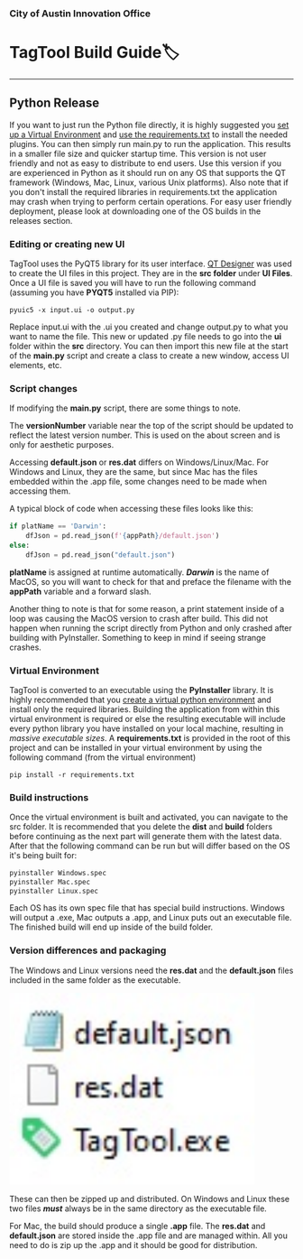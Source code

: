 ### City of Austin Innovation Office

# TagTool Build Guide🏷️

---

## Python Release

If you want to just run the Python file directly, it is highly suggested you [set up a Virtual Environment](https://python.land/virtual-environments/virtualenv) and [use the requirements.txt](https://note.nkmk.me/en/python-pip-install-requirements/) to install the needed plugins. You can then simply run main.py to run the application. This results in a smaller file size and quicker startup time. This version is not user friendly and not as easy to distribute to end users. Use this version if you are experienced in Python as it should run on any OS that supports the QT framework (Windows, Mac, Linux, various Unix platforms). Also note that if you don't install the required libraries in requirements.txt the application may crash when trying to perform certain operations. For easy user friendly deployment, please look at downloading one of the OS builds in the releases section.

### Editing or creating new UI

TagTool uses the PyQT5 library for its user interface. [QT Designer](https://build-system.fman.io/qt-designer-download) was used to create the UI files in this project. They are in the **src folder** under **UI Files**. Once a UI file is saved you will have to run the following command (assuming you have **PYQT5** installed via PIP):

```
pyuic5 -x input.ui -o output.py
```

Replace input.ui with the .ui you created and change output.py to what you want to name the file. This new or updated .py file needs to go into the **ui** folder within the **src** directory. You can then import this new file at the start of the **main.py** script and create a class to create a new window, access UI elements, etc.

### Script changes

If modifying the **main.py** script, there are some things to note.

The **versionNumber** variable near the top of the script should be updated to reflect the latest version number. This is used on the about screen and is only for aesthetic purposes. 

Accessing **default.json** or **res.dat** differs on Windows/Linux/Mac. For Windows and Linux, they are the same, but since Mac has the files embedded within the .app file, some changes need to be made when accessing them. 

A typical block of code when accessing these files looks like this:

```python
if platName == 'Darwin':
    dfJson = pd.read_json(f'{appPath}/default.json')
else:
    dfJson = pd.read_json("default.json")
```

**platName** is assigned at runtime automatically. ***Darwin*** is the name of MacOS, so you will want to check for that and preface the filename with the **appPath** variable and a forward slash.

Another thing to note is that for some reason, a print statement inside of a loop was causing the MacOS version to crash after build. This did not happen when running the script directly from Python and only crashed after building with PyInstaller. Something to keep in mind if seeing strange crashes. 

### Virtual Environment

TagTool is converted to an executable using the **PyInstaller** library. It is highly recommended that you [create a virtual python environment](https://python.land/virtual-environments/virtualenv) and install only the required libraries. Building the application from within this virtual environment is required or else the resulting executable will include every python library you have installed on your local machine, resulting in *massive executable sizes*. A **requirements.txt** is provided in the root of this project and can be installed in your virtual environment by using the following command (from the virtual environment)

```For Mac
pip install -r requirements.txt
```

### Build instructions

Once the virtual environment is built and activated, you can navigate to the src folder. It is recommended that you delete the **dist** and **build** folders before continuing as the next part will generate them with the latest data. After that the following command can be run but will differ based on the OS it's being built for:

```
pyinstaller Windows.spec
pyinstaller Mac.spec
pyinstaller Linux.spec
```

Each OS has its own spec file that has special build instructions. Windows will output a .exe, Mac outputs a .app, and Linux puts out an executable file. The finished build will end up inside of the build folder.

### Version differences and packaging

The Windows and Linux versions need the **res.dat** and the **default.json** files included in the same folder as the executable. 

<img title="" src="img\directory.jpg" alt="IMAGE" width="435">

These can then be zipped up and distributed. On Windows and Linux these two files ***must*** always be in the same directory as the executable file.

For Mac, the build should produce a single **.app** file. The **res.dat** and **default.json** are stored inside the .app file and are managed within. All you need to do is zip up the .app and it should be good for distribution.
